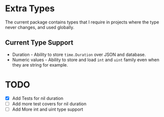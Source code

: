 # Extra Types

The current package contains types that I require in projects where the type never
changes, and used globally.


## Current Type Support

 * Duration - Ability to store `time.Duration` over JSON and database.
 * Numeric values - Ability to store and load `int` and `uint` family even when they are string for example.


# TODO
  - [x] Add Tests for nil duration
  - [ ] Add more test covers for nil duration
  - [ ] Add More int and uint type support
